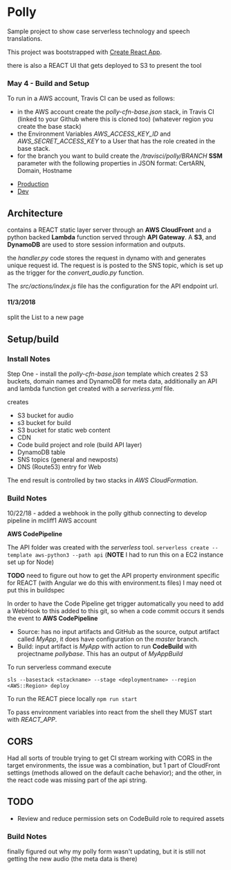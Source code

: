 # Polly

Sample project to show case serverless technology and speech translations.

This project was bootstrapped with [Create React App](https://github.com/facebookincubator/create-react-app).

there is also a REACT UI that gets deployed to S3 to present the tool

### May 4 - Build and Setup

To run in a AWS account, Travis CI can be used as follows:
- in the AWS account create the *polly-cfn-base.json* stack,  in Travis CI (linked to your Github where this is cloned too) (whatever region you create the base stack)
-  the Environment Variables *AWS_ACCESS_KEY_ID* and *AWS_SECRET_ACCESS_KEY* to a User that has the role created in the base stack.
- for the branch you want to build create the */travisci/polly/BRANCH* **SSM** parameter with the following properties in JSON format: CertARN, Domain, Hostname


* [Production](https://polly.mattcliff.net/)
* [Dev](https://polly-dev.mattcliff.net/)

## Architecture

contains a REACT static layer server through an **AWS CloudFront** and a python backed **Lambda** function served through **API Gateway**. A **S3**, and **DynamoDB** are used to store session information and outputs.

the *handler.py* code stores the request in dynamo with and generates unique request id.  The request is is posted to the SNS topic, which is set up as the trigger for the *convert_audio.py* function.

The *src/actions/index.js* file has the configuration for the API endpoint url.

#### 11/3/2018

split the List to a new page


## Setup/build

### Install Notes

Step One - install the
*polly-cfn-base.json* template
which creates 2 S3 buckets, domain names and DynamoDB for meta data,  additionally an API and lambda function get created with a *serverless.yml* file.

creates

- S3 bucket for audio
- s3 bucket for build
- S3 bucket for static web content
- CDN
- Code build project and role (build API layer)
- DynamoDB table
- SNS topics (general and newposts)
- DNS (Route53) entry for Web


The end result is controlled by two stacks in *AWS CloudFormation*.


### Build Notes

10/22/18 - added a webhook in the polly github connecting to develop pipeline in mcliff1 AWS account

**AWS CodePipeline**

The API folder was created with the *serverless* tool.
`serverless create --template aws-python3 --path api` (**NOTE** I had to run this on a EC2 instance set up for Node)


**TODO** need to figure out how to get the API property environment specific for REACT (with Angular we do this with environment.ts files) I may need ot put this in buildspec

In order to have the Code Pipeline get trigger automatically you need to add a WebHook to this added to this git, so when a code commit occurs it sends the event to **AWS CodePipeline**

- Source: has no input artifacts and GitHub as the source, output artifact called *MyApp*, it does have configuration on the *master* branch.
- Build: input artifact is *MyApp* with action to run **CodeBuild** with projectname *pollybase*.  This has an output of *MyAppBuild*


To run serverless command execute

```
sls --basestack <stackname> --stage <deploymentname> --region <AWS::Region> deploy
```

To run the REACT piece locally
`npm run start`


To pass environment variables into react from the shell they MUST start with *REACT_APP*.

## CORS

Had all sorts of trouble trying to get CI stream working with CORS in the target environments,  the issue was a combination, but 1 part of CloudFront settings (methods allowed on the default cache behavior); and the other, in the react code was missing part of the api string.

## TODO

- Review and reduce permission sets on CodeBuild role to required assets


### Build Notes

finally figured out why my polly form wasn't updating,  but it is still not getting the new audio (the meta data is there)
